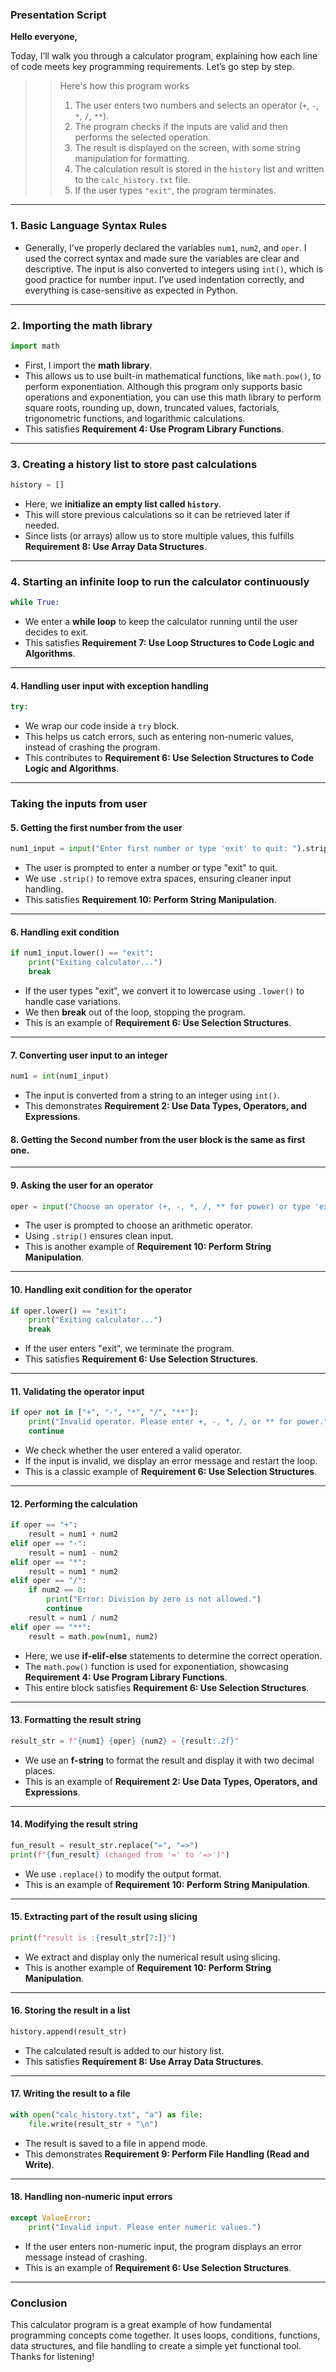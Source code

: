### **Presentation Script**  

**Hello everyone,**  

Today, I’ll walk you through a calculator program, explaining how each line of code meets key programming requirements. Let’s go step by step.  

>> Here's how this program works
>>  1. The user enters two numbers and selects an operator (`+`, `-`, `*`, `/`, `**`).
>>  2. The program checks if the inputs are valid and then performs the selected operation.  
>> 3. The result is displayed on the screen, with some string manipulation for formatting.  
>> 4. The calculation result is stored in the `history` list and written to the `calc_history.txt` file.  
>> 5. If the user types `"exit"`, the program terminates.


---

### 1. **Basic Language Syntax Rules**
 
- Generally, I’ve properly declared the variables `num1`, `num2`, and `oper`. I used the correct syntax and made sure the variables are clear and descriptive. The input is also converted to integers using `int()`, which is good practice for number input. I’ve used indentation correctly, and everything is case-sensitive as expected in Python.

---
### 2. Importing the math library
```python
import math
```
- First, I import the **math library**.  
- This allows us to use built-in mathematical functions, like `math.pow()`, to perform exponentiation. Although this program only supports basic operations and exponentiation, you can use this math library to perform square roots, rounding up, down, truncated values, factorials, trigonometric functions, and logarithmic calculations.
- This satisfies **Requirement 4: Use Program Library Functions**.  

---

### 3. Creating a history list to store past calculations
```python
history = []
```
- Here, we **initialize an empty list called `history`**.  
- This will store previous calculations so it can be retrieved later if needed.  
- Since lists (or arrays) allow us to store multiple values, this fulfills **Requirement 8: Use Array Data Structures**.  

---

### **4. Starting an infinite loop to run the calculator continuously**  
```python
while True:
```
- We enter a **while loop** to keep the calculator running until the user decides to exit.  
- This satisfies **Requirement 7: Use Loop Structures to Code Logic and Algorithms**.  
---

#### **4. Handling user input with exception handling**  
```python
try:
```
- We wrap our code inside a `try` block.  
- This helps us catch errors, such as entering non-numeric values, instead of crashing the program.  
- This contributes to **Requirement 6: Use Selection Structures to Code Logic and Algorithms**.  

---
### Taking the inputs from user 
#### **5. Getting the first number from the user**  
```python
num1_input = input("Enter first number or type 'exit' to quit: ").strip()
```
- The user is prompted to enter a number or type "exit" to quit.  
- We use `.strip()` to remove extra spaces, ensuring cleaner input handling.  
- This satisfies **Requirement 10: Perform String Manipulation**.  

---

#### **6. Handling exit condition**  
```python
if num1_input.lower() == "exit":
    print("Exiting calculator...")
    break
```
- If the user types "exit", we convert it to lowercase using `.lower()` to handle case variations.  
- We then **break** out of the loop, stopping the program.  
- This is an example of **Requirement 6: Use Selection Structures**.  

---

#### **7. Converting user input to an integer**  
```python
num1 = int(num1_input)
```
- The input is converted from a string to an integer using `int()`.  
- This demonstrates **Requirement 2: Use Data Types, Operators, and Expressions**.  

#### **8. Getting the Second number from the user**  block is the same as first one.

---
#### **9. Asking the user for an operator**  
```python
oper = input("Choose an operator (+, -, *, /, ** for power) or type 'exit' to quit: ").strip()
```
- The user is prompted to choose an arithmetic operator.  
- Using `.strip()` ensures clean input.  
- This is another example of **Requirement 10: Perform String Manipulation**.  

---

#### **10. Handling exit condition for the operator**  
```python
if oper.lower() == "exit":
    print("Exiting calculator...")
    break
```
- If the user enters "exit", we terminate the program.  
- This satisfies **Requirement 6: Use Selection Structures**.  

---

#### **11. Validating the operator input**  
```python
if oper not in ["+", "-", "*", "/", "**"]:
    print("Invalid operator. Please enter +, -, *, /, or ** for power.")
    continue
```
- We check whether the user entered a valid operator.  
- If the input is invalid, we display an error message and restart the loop.  
- This is a classic example of **Requirement 6: Use Selection Structures**.  

---

#### **12. Performing the calculation**  
```python
if oper == "+":
    result = num1 + num2
elif oper == "-":
    result = num1 - num2
elif oper == "*":
    result = num1 * num2
elif oper == "/":
    if num2 == 0:
        print("Error: Division by zero is not allowed.")
        continue
    result = num1 / num2
elif oper == "**":
    result = math.pow(num1, num2)
```
- Here, we use **if-elif-else** statements to determine the correct operation.  
- The `math.pow()` function is used for exponentiation, showcasing **Requirement 4: Use Program Library Functions**.  
- This entire block satisfies **Requirement 6: Use Selection Structures**.  

---

#### **13. Formatting the result string**  
```python
result_str = f"{num1} {oper} {num2} = {result:.2f}"
```
- We use an **f-string** to format the result and display it with two decimal places.  
- This is an example of **Requirement 2: Use Data Types, Operators, and Expressions**.  

---

#### **14. Modifying the result string**  
```python
fun_result = result_str.replace("=", "=>")
print(f"{fun_result} (changed from '=' to '=>')")
```
- We use `.replace()` to modify the output format.  
- This is an example of **Requirement 10: Perform String Manipulation**.  

---

#### **15. Extracting part of the result using slicing**  
```python
print(f"result is :{result_str[7:]}")
```
- We extract and display only the numerical result using slicing. 
- This is another example of **Requirement 10: Perform String Manipulation**.  

---

#### **16. Storing the result in a list**  
```python
history.append(result_str)
```
- The calculated result is added to our history list.  
- This satisfies **Requirement 8: Use Array Data Structures**.  

---

#### **17. Writing the result to a file**  
```python
with open("calc_history.txt", "a") as file:
    file.write(result_str + "\n")
```
- The result is saved to a file in append mode.  
- This demonstrates **Requirement 9: Perform File Handling (Read and Write)**.  

---

#### **18. Handling non-numeric input errors**  
```python
except ValueError:
    print("Invalid input. Please enter numeric values.")
```
- If the user enters non-numeric input, the program displays an error message instead of crashing.  
- This is an example of **Requirement 6: Use Selection Structures**.  

---

### **Conclusion**  
This calculator program is a great example of how fundamental programming concepts come together. It uses loops, conditions, functions, data structures, and file handling to create a simple yet functional tool. Thanks for listening!  
